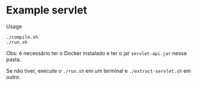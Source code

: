 # Example servlet

Usage
```
./compile.sh
./run.sh
```

Obs: é necessário ter o Docker instalado e ter o jar `servlet-api.jar` nessa pasta. 

Se não tiver, execute o `./run.sh` em um terminal e `./extract-servlet.sh` em outro.